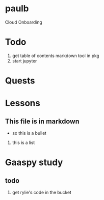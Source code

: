 # paulb
Cloud Onboarding

# Todo
1. get table of contents markdown tool in pkg
2. start jupyter

# Quests

# Lessons


## This file is in markdown

- so this is a bullet


1. this is a list
# Gaaspy study

## todo
1. get rylie's code in the bucket


